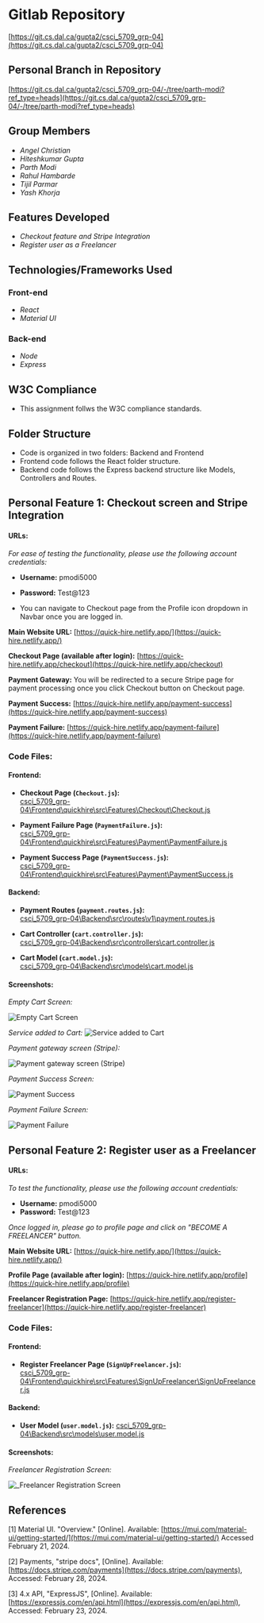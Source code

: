# Gitlab Repository

[https://git.cs.dal.ca/gupta2/csci_5709_grp-04](https://git.cs.dal.ca/gupta2/csci_5709_grp-04)

## Personal Branch in Repository

[https://git.cs.dal.ca/gupta2/csci_5709_grp-04/-/tree/parth-modi?ref_type=heads](https://git.cs.dal.ca/gupta2/csci_5709_grp-04/-/tree/parth-modi?ref_type=heads)

## Group Members

- _Angel Christian_
- _Hiteshkumar Gupta_
- _Parth Modi_
- _Rahul Hambarde_
- _Tijil Parmar_
- _Yash Khorja_

## Features Developed

- _Checkout feature and Stripe Integration_
- _Register user as a Freelancer_

## Technologies/Frameworks Used

### Front-end

- _React_
- _Material UI_

### Back-end

- _Node_
- _Express_

## W3C Compliance

- This assignment follws the W3C compliance standards.

## Folder Structure

- Code is organized in two folders: Backend and Frontend
- Frontend code follows the React folder structure.
- Backend code follows the Express backend structure like Models, Controllers and Routes.

## Personal Feature 1: Checkout screen and Stripe Integration

#### URLs:

_For ease of testing the functionality, please use the following account credentials:_

- **Username:** pmodi5000
- **Password:** Test@123

- You can navigate to Checkout page from the Profile icon dropdown in Navbar once you are logged in.

**Main Website URL:** [https://quick-hire.netlify.app/](https://quick-hire.netlify.app/)

**Checkout Page (available after login):** [https://quick-hire.netlify.app/checkout](https://quick-hire.netlify.app/checkout)

**Payment Gateway:** You will be redirected to a secure Stripe page for payment processing once you click Checkout button on Checkout page.

**Payment Success:** [https://quick-hire.netlify.app/payment-success](https://quick-hire.netlify.app/payment-success)

**Payment Failure:** [https://quick-hire.netlify.app/payment-failure](https://quick-hire.netlify.app/payment-failure)

### Code Files:

#### Frontend:

- **Checkout Page (`Checkout.js`):**  
  [csci_5709_grp-04\Frontend\quickhire\src\Features\Checkout\Checkout.js](https://git.cs.dal.ca/gupta2/csci_5709_grp-04/-/blob/main/Frontend/quickhire/src/Features/Checkout/Checkout.js?ref_type=heads)

- **Payment Failure Page (`PaymentFailure.js`):**  
  [csci_5709_grp-04\Frontend\quickhire\src\Features\Payment\PaymentFailure.js](https://git.cs.dal.ca/gupta2/csci_5709_grp-04/-/blob/main/Frontend/quickhire/src/Features/Payment/PaymentFailure.js?ref_type=heads)

- **Payment Success Page (`PaymentSuccess.js`):**  
  [csci_5709_grp-04\Frontend\quickhire\src\Features\Payment\PaymentSuccess.js](https://git.cs.dal.ca/gupta2/csci_5709_grp-04/-/blob/main/Frontend/quickhire/src/Features/Payment/PaymentSuccess.js?ref_type=heads)

#### Backend:

- **Payment Routes (`payment.routes.js`):**  
  [csci_5709_grp-04\Backend\src\routes\v1\payment.routes.js](https://git.cs.dal.ca/gupta2/csci_5709_grp-04/-/blob/main/Backend/src/routes/v1/payment.routes.js?ref_type=heads)

- **Cart Controller (`cart.controller.js`):**  
  [csci_5709_grp-04\Backend\src\controllers\cart.controller.js](https://git.cs.dal.ca/gupta2/csci_5709_grp-04/-/blob/main/Backend/src/controllers/cart.controller.js?ref_type=heads)

- **Cart Model (`cart.model.js`):**  
  [csci_5709_grp-04\Backend\src\models\cart.model.js](https://git.cs.dal.ca/gupta2/csci_5709_grp-04/-/blob/main/Backend/src/models/cart.model.js?ref_type=heads)

#### Screenshots:

_Empty Cart Screen:_

![Empty Cart Screen](https://lh3.googleusercontent.com/u/0/drive-viewer/AKGpihaBSEUSTrNYOviS9xy8iaEaUd10wy3_THocDp8X5dMjDomUBOOIN_UEhYO7EAzpC-ZYESgzH1P8gFduzH1HA0tbZ2JAFqczqJs=w1860-h943-rw-v1)

_Service added to Cart:_
![Service added to Cart](https://lh3.googleusercontent.com/drive-viewer/AKGpihY984AZ-JNJ0VjFi4eR1ayYxr1c7TUChynIXm6As8vvl_qV9c4Szs4NCaB73pt0zwDqn5lUMFGI-BZ7MqG6Xd_VhSg_neRrQ_U=w1910-h943-rw-v1)

_Payment gateway screen (Stripe):_

![Payment gateway screen (Stripe)](https://lh3.googleusercontent.com/drive-viewer/AKGpihYK20AXA5oqYrghsw9jmEARMSpSkrdwIubZGJ9Zf0hNViHSjEYKtHyLEDLW8BLVO8ndB3nBQV8SEV_lRs14JcfxJhbn1Gcgwg=w1910-h943-rw-v1)

_Payment Success Screen:_

![Payment Success](https://lh3.googleusercontent.com/drive-viewer/AKGpihaK9yG9VWjVA8JxEtpkY5cxVXwkitW7gmqPdCmSUSP6b4jAwK0bsKfHXmN_t_q3bPFRfF_nP6JW3Ylrw0X-j3w0-Je52GS-Ew=w1370-h943-rw-v1)

_Payment Failure Screen:_

![Payment Failure](https://lh3.googleusercontent.com/drive-viewer/AKGpihaqAMcNP4HZKKHDbjWYMM4EJC0Mv9SJ2xmtWqMXQ9dlwdJ2fU0MAX71_0kGxMtMQkU7lZJlZFKgi8pPaikTaRPC599UiG-pllI=w1370-h943-rw-v1)

## Personal Feature 2: Register user as a Freelancer

#### URLs:

_To test the functionality, please use the following account credentials:_

- **Username:** pmodi5000
- **Password:** Test@123

_Once logged in, please go to profile page and click on "BECOME A FREELANCER" button._

**Main Website URL:** [https://quick-hire.netlify.app/](https://quick-hire.netlify.app/)

**Profile Page (available after login):** [https://quick-hire.netlify.app/profile](https://quick-hire.netlify.app/profile)

**Freelancer Registration Page:** [https://quick-hire.netlify.app/register-freelancer](https://quick-hire.netlify.app/register-freelancer)

### Code Files:

#### Frontend:

- **Register Freelancer Page (`SignUpFreelancer.js`):**  
  [csci_5709_grp-04\Frontend\quickhire\src\Features\SignUpFreelancer\SignUpFreelancer.js](https://git.cs.dal.ca/gupta2/csci_5709_grp-04/-/blob/main/Frontend/quickhire/src/Features/SignUpFreelancer/SignUpFreelancer.js?ref_type=heads)

#### Backend:

- **User Model (`user.model.js`):**
  [csci_5709_grp-04\Backend\src\models\user.model.js](https://git.cs.dal.ca/gupta2/csci_5709_grp-04/-/blob/main/Backend/src/routes/v1/payment.routes.js?ref_type=heads)

#### Screenshots:

_Freelancer Registration Screen:_

![_Freelancer Registration Screen](https://lh3.googleusercontent.com/u/0/drive-viewer/AKGpihYqh_1T1sXqOWISNE8VbswT3YCIuxDOLcX_dejTVY5eBF9GQuTm_ZJeSQvx7JHOA9yNzE9mKrqMdJKI-qXUwXiLcIqir32DHXU=w1860-h943-rw-v1)

## References

[1] Material UI. "Overview." [Online]. Available: [https://mui.com/material-ui/getting-started/](https://mui.com/material-ui/getting-started/) Accessed February 21, 2024.

[2] Payments, "stripe docs", [Online]. Available: [https://docs.stripe.com/payments](https://docs.stripe.com/payments), Accessed: February 28, 2024.

[3] 4.x API, "ExpressJS", [Online]. Available: [https://expressjs.com/en/api.html](https://expressjs.com/en/api.html), Accessed: February 23, 2024.